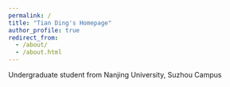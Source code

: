```yaml
---
permalink: /
title: "Tian Ding's Homepage"
author_profile: true
redirect_from: 
  - /about/
  - /about.html
---
```


Undergraduate student from Nanjing University, Suzhou Campus
